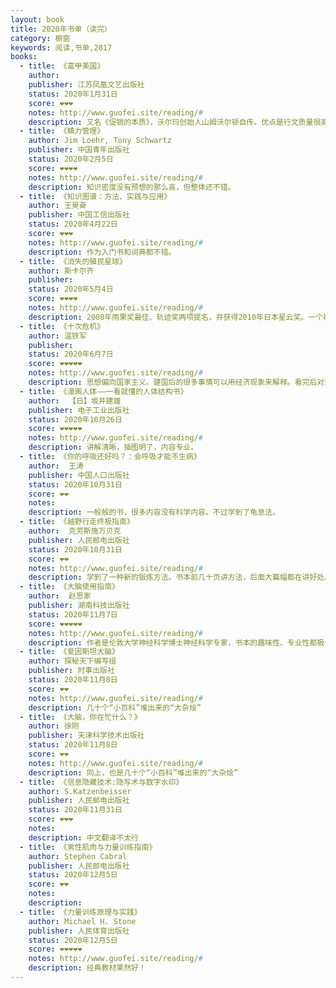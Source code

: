 ```yaml
---
layout: book
title: 2020年书单（读完）
category: 橱窗
keywords: 阅读,书单,2017
books:
  - title: 《富甲美国》
    author:
    publisher: 江苏凤凰文艺出版社
    status: 2020年1月31日
    score: ❤❤❤
    notes: http://www.guofei.site/reading/#
    description: 又名《促销的本质》，沃尔玛创始人山姆沃尔顿自传。优点是行文质量很高，缺点是细节太多，有点儿流水账。部分内容压缩到笔记库中了。
  - title: 《精力管理》
    author: Jim Loehr, Tony Schwartz
    publisher: 中国青年出版社
    status: 2020年2月5日
    score: ❤❤❤❤
    notes: http://www.guofei.site/reading/#
    description: 知识密度没有预想的那么高，但整体还不错。
  - title: 《知识图谱：方法、实践与应用》
    author: 王昊奋
    publisher: 中国工信出版社
    status: 2020年4月22日
    score: ❤❤❤
    notes: http://www.guofei.site/reading/#
    description: 作为入门书和词典都不错。
  - title: 《消失的殖民星球》
    author: 斯卡尔齐
    publisher:
    status: 2020年5月4日
    score: ❤❤❤❤
    notes: http://www.guofei.site/reading/#
    description: 2008年雨果奖最佳、轨迹奖两项提名，并获得2010年日本星云奖。一个被抛弃的殖民星。
  - title: 《十次危机》
    author: 温铁军
    publisher:
    status: 2020年6月7日
    score: ❤❤❤❤❤
    notes: http://www.guofei.site/reading/#
    description: 思想偏向国家主义。建国后的很多事情可以用经济现象来解释。看完后对建国后的经济史有深入了解了，内容比《激荡三十年》和《跌宕一百年》更深入。
  - title: 《漫画人体——一看就懂的人体结构书》
    author:  【日】坂井建雄
    publisher: 电子工业出版社
    status: 2020年10月26日
    score: ❤❤❤❤❤
    notes: http://www.guofei.site/reading/#
    description: 讲解清晰，插图明了，内容专业。
  - title: 《你的呼吸还好吗？：会呼吸才能不生病》
    author:  王涛
    publisher: 中国人口出版社
    status: 2020年10月31日
    score: ❤❤
    notes:
    description: 一般般的书，很多内容没有科学内容。不过学到了龟息法。
  - title: 《越野行走终极指南》
    author:  克劳斯施万贝克
    publisher: 人民邮电出版社
    status: 2020年10月31日
    score: ❤❤
    notes: http://www.guofei.site/reading/#
    description: 学到了一种新的锻炼方法。书本前几十页讲方法，后面大篇幅都在讲好处。
  - title: 《大脑使用指南》
    author:  赵思家
    publisher: 湖南科技出版社
    status: 2020年11月7日
    score: ❤❤❤❤❤
    notes: http://www.guofei.site/reading/#
    description: 作者是伦敦大学神经科学博士神经科学专家，书本的趣味性、专业性都极佳，值得一看。
  - title: 《爱因斯坦大脑》
    author: 探秘天下编写组
    publisher: 时事出版社
    status: 2020年11月8日
    score: ❤❤
    notes: http://www.guofei.site/reading/#
    description: 几十个“小百科”堆出来的“大杂烩”
  - title: 《大脑，你在忙什么？》
    author: 徐刚
    publisher: 天津科学技术出版社
    status: 2020年11月8日
    score: ❤❤
    notes: http://www.guofei.site/reading/#
    description: 同上，也是几十个“小百科”堆出来的“大杂烩”
  - title: 《信息隐藏技术:隐写术与数字水印》
    author: S.Katzenbeisser
    publisher: 人民邮电出版社
    status: 2020年11月31日
    score: ❤❤❤
    notes:
    description: 中文翻译不太行
  - title: 《男性肌肉与力量训练指南》
    author: Stephen Cabral
    publisher: 人民邮电出版社
    status: 2020年12月5日
    score: ❤❤
    notes:
    description:
  - title: 《力量训练原理与实践》
    author: Michael H. Stone
    publisher: 人民体育出版社
    status: 2020年12月5日
    score: ❤❤❤❤❤
    notes: http://www.guofei.site/reading/#
    description: 经典教材果然好！
---
```

